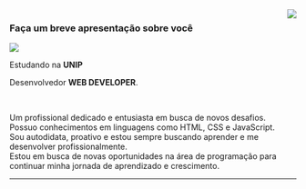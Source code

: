 <img align='right' src="https://github-readme-stats.vercel.app/api?username=andreyarriel&show_icons=true&title_color=783c00&text_color=af552e&icon_color=783c00&bg_color=f8efd4&cache_seconds=2300">

### Faça um breve apresentação sobre você

<img src="https://img.shields.io/static/v1?label=andreyarriel&message=Andrey Arriel&color=f8efd4&style=for-the-badge&logo=GitHub">

<p>

Estudando na **UNIP**<br/>

Desenvolvedor **WEB DEVELOPER**.

<br/>

Um profissional dedicado e entusiasta em busca de novos desafios.
<br/>Possuo conhecimentos em linguagens como HTML, CSS e JavaScript.
<br/>Sou autodidata, proativo e estou sempre buscando aprender e me desenvolver profissionalmente.
<br/> Estou em busca de novas oportunidades na área de programação para continuar minha jornada de aprendizado e crescimento.




</p>
<hr>
